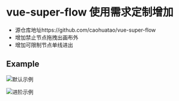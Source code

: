 <!--
 * @Author: wkiwi
 * @Email: w_kiwi@163.com
 * @Date: 2022-03-28 14:40:03
 * @LastEditors: wkiwi
 * @LastEditTime: 2022-05-17 14:12:23
-->
# vue-super-flow  使用需求定制增加
* 源仓库地址https://github.com/caohuatao/vue-super-flow
* 增加禁止节点拖拽出画布外
* 增加可限制节点单线进出

## Example

![默认示例](https://s1.ax1x.com/2020/07/27/ai6iAe.gif)

![进阶示例](https://s1.ax1x.com/2020/07/27/aisqzt.gif)

